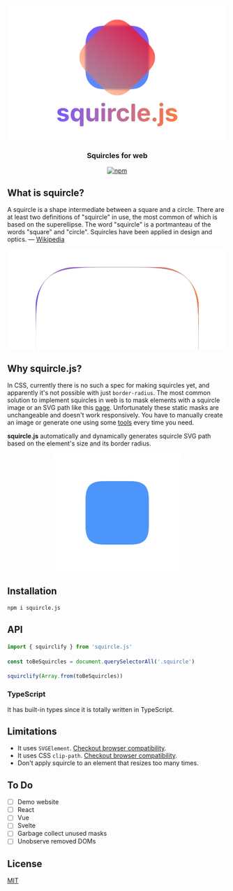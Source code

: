 <p align="center">
  <img src="./images/banner.png" width="500" />
</p>

<h3 align="center">Squircles for web</h3>

<p align="center">
  <a href="https://www.npmjs.com/package/squircle.js">
    <img alt="npm" src="https://img.shields.io/npm/v/squircle.js?color=FF7B3F">
  </a>
</p>

## What is squircle?

A squircle is a shape intermediate between a square and a circle. There are at least two definitions of "squircle" in use, the most common of which is based on the superellipse. The word "squircle" is a portmanteau of the words "square" and "circle". Squircles have been applied in design and optics. — [Wikipedia](https://en.wikipedia.org/wiki/Squircle)

<p align="center">
  <img src="./images/difference.png" width="600" />
</p>

## Why squircle.js?

In CSS, currently there is no such a spec for making squircles yet, and apparently it's not possible with just `border-radius`. The most common solution to implement squircles in web is to mask elements with a squircle image or an SVG path like this [page](https://apps.apple.com/kr/app/%EB%B0%B0%EB%8B%AC%EC%9D%98%EB%AF%BC%EC%A1%B1/id378084485). Unfortunately these static masks are unchangeable and doesn't work responsively. You have to manually create an image or generate one using some [tools](https://squircley.app) every time you need.

**squircle.js** automatically and dynamically generates squircle SVG path based on the element's size and its border radius.

<p align="center">
  <img src="./images/motion.gif" width="300" />
</p>

## Installation

```zsh
npm i squircle.js
```

## API

```ts
import { squirclify } from 'squircle.js'

const toBeSquircles = document.querySelectorAll('.squircle')

squirclify(Array.from(toBeSquircles))
```

### TypeScript

It has built-in types since it is totally written in TypeScript.

## Limitations

- It uses `SVGElement`. [Checkout browser compatibility](https://caniuse.com/?search=svg).
- It uses CSS `clip-path`. [Checkout browser compatibility](https://caniuse.com/?search=clip-path).
- Don't apply squircle to an element that resizes too many times.

## To Do

- [ ] Demo website
- [ ] React
- [ ] Vue
- [ ] Svelte
- [ ] Garbage collect unused masks
- [ ] Unobserve removed DOMs

## License

[MIT](./LICENSE)
